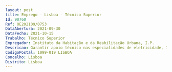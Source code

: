 ```yaml
--- 
layout: post
title: Emprego - Lisboa - Técnico Superior
Id: 90760
Ref: OE202109/0753
DataAbertura: 2021-09-30
DataFecho: 2021-10-15
Trabalho: Técnico Superior
Empregador: Instituto da Habitação e da Reabilitação Urbana, I.P.
Descricao: Garantir apoio técnico nas especialidades de eletricidade, ITED e instalações mecânicas, na área de Programas e Planos de ação referentes à Habitação e Reabilitação Urbana, assim como na Manutenção e Reabilitação de Património, designadamente nas seguintes vertentes   Apoio técnico na definição de metodologias e implementação dos procedimentos necessários à avaliação técnica dos projetos de obras, bem como certificação da conformidade de programas e de projetos com as disposições legais aplicáveis    Apoio técnico na avaliação da viabilidade e a conformidade técnica e legal dos projetos objeto dos financiamentos do IHRU, I.P., e acompanhar a sua execução    Apoio técnico ao nível do projeto, fiscalização e gestão de empreitadas de Manutenção e Reabilitação do património imobiliário do IHRU, I.P., incluindo a instrução das propostas de abertura dos procedimentos, bem como a gestão dos respetivos contratos    Apoio técnico na gestão e manutenção dos equipamentos elétricos e mecânicos existentes no património imobiliário do IHRU, I.P.    Apoio técnico na prestação de informação e esclarecimentos a autarquias locais e a outras instituições no domínio da conservação do parque habitacional público    Apoio técnico na conservação e a reabilitação das instalações dos serviços do IHRU, I.P.
CodigoPostal: 1099-019 LISBOA
Concelho: Lisboa
Distrito: Lisboa
--- 
```

